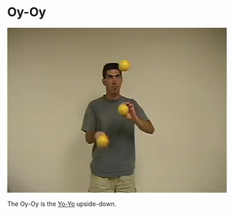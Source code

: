 # Oy-Oy

![Oy-Oy](/site/videos/poster/oy-oy.jpg)

The Oy-Oy is the [Yo-Yo](/site/en/yo-yo/README.md) upside-down.

